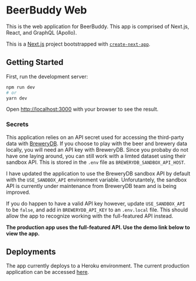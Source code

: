 # BeerBuddy Web
This is the web application for BeerBuddy.  This app is comprised of Next.js, React, and GraphQL (Apollo).

This is a [Next.js](https://nextjs.org/) project bootstrapped with [`create-next-app`](https://github.com/vercel/next.js/tree/canary/packages/create-next-app).

## Getting Started

First, run the development server:

```bash
npm run dev
# or
yarn dev
```

Open [http://localhost:3000](http://localhost:3000) with your browser to see the result.

### Secrets
This application relies on an API secret used for accessing the third-party data with [BreweryDB](https://brewerydb.com).  If you choose to play with the beer and brewery data locally, you will need an API key with BreweryDB.  Since you probaby do not have one laying around, you can still work with a limted dataset using their sandbox API.  This is stored in the `.env` file as `BREWERYDB_SANDBOX_API_HOST`.

I have updated the application to use the BreweryDB sandbox API by default with the `USE_SANDBOX_API` environment variable. Unforutantely, the sandbox API is currently under maintenance from BreweryDB team and is being improved.

If you do happen to have a valid API key however, update `USE_SANDBOX_API` to be `false`, and add in `BREWERYDB_API_KEY` to an `.env.local` file.  This should allow the app to recognize working with the full-featured API instead.

**The production app uses the full-featured API. Use the demo link below to view the app.**

## Deployments
The app currently deploys to a Heroku environment.  The current production application can be accessed [here](https://beerbuddy-web.herokuapp.com/).

